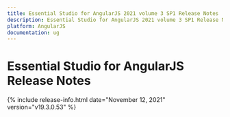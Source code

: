 ```yaml
---
title: Essential Studio for AngularJS 2021 volume 3 SP1 Release Notes  
description: Essential Studio for AngularJS 2021 volume 3 SP1 Release Notes  
platform: AngularJS
documentation: ug
---
```


# Essential Studio for AngularJS  Release Notes  

{% include release-info.html date="November 12, 2021"  version="v19.3.0.53" %} 






